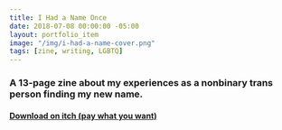 ```yaml
---
title: I Had a Name Once
date: 2018-07-08 00:00:00 -05:00
layout: portfolio_item
image: "/img/i-had-a-name-cover.png"
tags: [zine, writing, LGBTQ]
---
```


### A 13-page zine about my experiences as a nonbinary trans person finding my new name.
#### [Download on itch (pay what you want)](https://sublimemarch.itch.io/i-had-a-name-once)

<br>